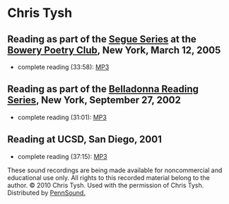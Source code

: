 Chris Tysh
==========

Reading as part of the [Segue Series](http://writing.upenn.edu/pennsound/x/Segue-BPC.html) at the [Bowery Poetry Club](http://www.bowerypoetry.com/), New York, March 12, 2005
------------------------------------------------------------------------------------------------------------------------------------------------------------------------------

-   complete reading (33:58): [MP3](http://media.sas.upenn.edu/pennsound/authors/Tysh/Tysh-Chris_Segue_NY_3-12-05.mp3)

Reading as part of the [Belladonna Reading Series](http://writing.upenn.edu/pennsound/x/Belladonna.php), New York, September 27, 2002
-------------------------------------------------------------------------------------------------------------------------------------

-   complete reading (31:01): [MP3](http://media.sas.upenn.edu/pennsound/authors/Tysh/Tysh-Chris_Belladonna_9-27-02.mp3)

Reading at UCSD, San Diego, 2001
--------------------------------

-   complete reading (37:15): [MP3](http://media.sas.upenn.edu/pennsound/authors/Tysh/Tysh-Chris_UC-San-Diego_2001.mp3)

These sound recordings are being made available for noncommercial and educational use only.
All rights to this recorded material belong to the author. © 2010 Chris Tysh.
Used with the permission of Chris Tysh. Distributed by [PennSound.](../index.html)
